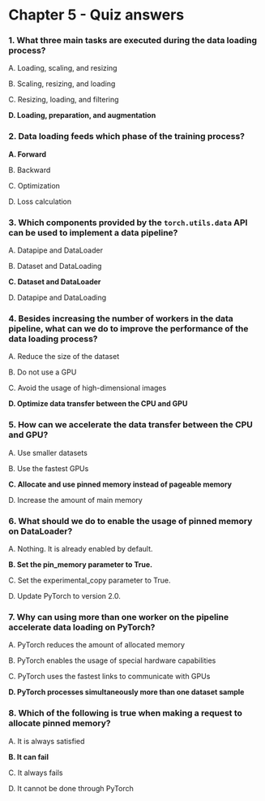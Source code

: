 # Chapter 5 - Quiz answers

### 1. What three main tasks are executed during the data loading process?

A. Loading, scaling, and resizing

B. Scaling, resizing, and loading

C. Resizing, loading, and filtering

**D. Loading, preparation, and augmentation**

### 2. Data loading feeds which phase of the training process?

**A. Forward**

B. Backward

C. Optimization

D. Loss calculation

### 3. Which components provided by the `torch.utils.data` API can be used to implement a data pipeline?

A. Datapipe and DataLoader

B. Dataset and DataLoading

**C. Dataset and DataLoader**

D. Datapipe and DataLoading

### 4. Besides increasing the number of workers in the data pipeline, what can we do to improve the performance of the data loading process?

A. Reduce the size of the dataset

B. Do not use a GPU

C. Avoid the usage of high-dimensional images

**D. Optimize data transfer between the CPU and GPU**

### 5. How can we accelerate the data transfer between the CPU and GPU?

A. Use smaller datasets

B. Use the fastest GPUs

**C. Allocate and use pinned memory instead of pageable memory**

D. Increase the amount of main memory

### 6. What should we do to enable the usage of pinned memory on DataLoader?

A. Nothing. It is already enabled by default.

**B. Set the pin_memory parameter to True.**

C. Set the experimental_copy parameter to True.

D. Update PyTorch to version 2.0.

### 7. Why can using more than one worker on the pipeline accelerate data loading on PyTorch?

A. PyTorch reduces the amount of allocated memory

B. PyTorch enables the usage of special hardware capabilities

C. PyTorch uses the fastest links to communicate with GPUs

**D. PyTorch processes simultaneously more than one dataset sample**

### 8. Which of the following is true when making a request to allocate pinned memory?

A. It is always satisfied

**B. It can fail**

C. It always fails

D. It cannot be done through PyTorch
